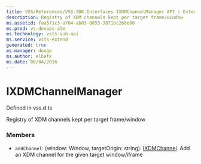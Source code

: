 ```yaml
---
title: VSS/References/VSS.SDK.Interfaces IXDMChannelManager API | Extensions for Visual Studio Team Services
description: Registry of XDM channels kept per target frame/window
ms.assetid: faa571c3-a704-ab03-0855-3871bc268e00
ms.prod: vs-devops-alm
ms.technology: vsts-sub-api
ms.service: vsts-extend
generated: true
ms.manager: douge
ms.author: elbatk
ms.date: 08/04/2016
---
```


# IXDMChannelManager

Defined in vss.d.ts


Registry of XDM channels kept per target frame/window 

### Members

* `addChannel`: (window: Window, targetOrigin: string): [IXDMChannel](../../../VSS/References/VSS_SDK_Interfaces/IXDMChannel.md). Add an XDM channel for the given target window/iframe


